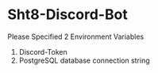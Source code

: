 # Sht8-Discord-Bot

Please Specified 2 Environment Variables
1. Discord-Token
2. PostgreSQL database connection string
